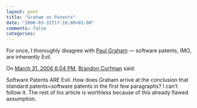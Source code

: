 ```yaml
---
layout: post
title: "Graham on Patents"
date: "2006-03-31T17:18:00+01:00"
comments: false
categories: 
---
```


<p>For once, I thoroughly disagree with <a href="http://www.paulgraham.com/softwarepatents.html">Paul Graham</a> &#8212; software patents, IMO, are inherently Evil.</p>

<section class="comments">

<div class="comment" id="comment-860">
On <a href="#comment-860" title="Permalink to this comment">March 31, 2006  6:04 PM</a>, <a href="http://mysite.verizon.net/bcorfman" title="http://mysite.verizon.net/bcorfman" rel="nofollow">Brandon Corfman</a>
said:
<p>Software Patents ARE Evil. How does Graham arrive at the conclusion that standard patents=software patents in the first few paragraphs? I can&#8217;t follow it. The rest of his article is worthless because of this already flawed assumption.</p>


</section>

